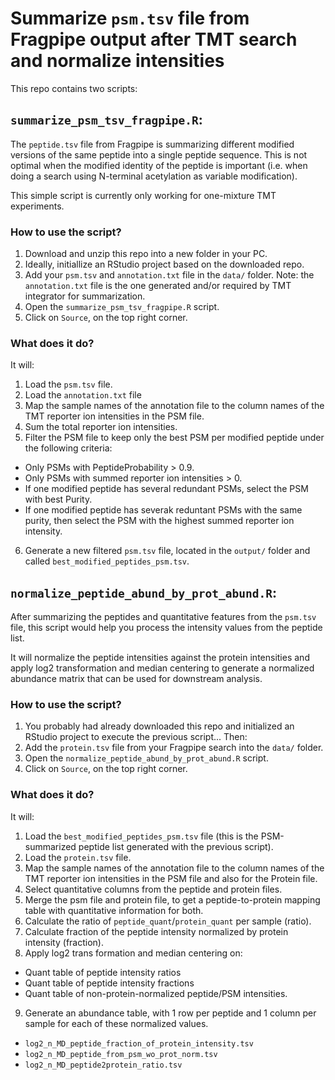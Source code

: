 # Summarize `psm.tsv` file from Fragpipe output after TMT search and normalize intensities

This repo contains two scripts:

## `summarize_psm_tsv_fragpipe.R`:

The `peptide.tsv` file from Fragpipe is summarizing different modified versions of the same peptide into a single peptide sequence. This is not optimal when the modified identity of the peptide is important (i.e. when doing a search using N-terminal acetylation as variable modification).

This simple script is currently only working for one-mixture TMT experiments.

### How to use the script? 

1. Download and unzip this repo into a new folder in your PC.
2. Ideally, initiallize an RStudio project based on the downloaded repo.
3. Add your `psm.tsv` and `annotation.txt` file in the `data/` folder.
  Note: the `annotation.txt` file is the one generated and/or required by TMT integrator for summarization.
4. Open the `summarize_psm_tsv_fragpipe.R` script.
5. Click on `Source`, on the top right corner.

### What does it do? 

It will:

1. Load the `psm.tsv` file.
2. Load the `annotation.txt` file
3. Map the sample names of the annotation file to the column names of the TMT reporter ion intensities in the PSM file.
4. Sum the total reporter ion intensities.
5. Filter the PSM file to keep only the best PSM per modified peptide under the following criteria:
  - Only PSMs with PeptideProbability > 0.9.
  - Only PSMs with summed reporter ion intensities > 0.
  - If one modified peptide has several redundant PSMs, select the PSM with best Purity.
  - If one modified peptide has severak reduntant PSMs with the same purity, then select the PSM with the highest summed reporter ion intensity.
6. Generate a new filtered `psm.tsv` file, located in the `output/` folder and called `best_modified_peptides_psm.tsv`.

## `normalize_peptide_abund_by_prot_abund.R`:

After summarizing the peptides and quantitative features from the `psm.tsv` file, this script would help you process the intensity values from the peptide list.

It will normalize the peptide intensities against the protein intensities and apply log2 transformation and median centering to generate a normalized abundance matrix that can be used for downstream analysis.

### How to use the script? 

1. You probably had already downloaded this repo and initialized an RStudio project to execute the previous script... Then:
2. Add the `protein.tsv` file from your Fragpipe search into the `data/` folder.
3. Open the `normalize_peptide_abund_by_prot_abund.R` script.
4. Click on `Source`, on the top right corner.

### What does it do? 

It will:

1. Load the `best_modified_peptides_psm.tsv` file (this is the PSM-summarized peptide list generated with the previous script).
2. Load the `protein.tsv` file.
3. Map the sample names of the annotation file to the column names of the TMT reporter ion intensities in the PSM file and also for the Protein file.
4. Select quantitative columns from the peptide and protein files.
5. Merge the psm file and protein file, to get a peptide-to-protein mapping table with quantitative information for both.
6. Calculate the ratio of `peptide_quant`/`protein_quant` per sample (ratio).
7. Calculate fraction of the peptide intensity normalized by protein intensity (fraction).
8. Apply log2 trans formation and median centering on:
  - Quant table of peptide intensity ratios
  - Quant table of peptide intensity fractions
  - Quant table of non-protein-normalized peptide/PSM intensities.
9. Generate an abundance table, with 1 row per peptide and 1 column per sample for each of these normalized values.
  - `log2_n_MD_peptide_fraction_of_protein_intensity.tsv`
  - `log2_n_MD_peptide_from_psm_wo_prot_norm.tsv`
  - `log2_n_MD_peptide2protein_ratio.tsv`




